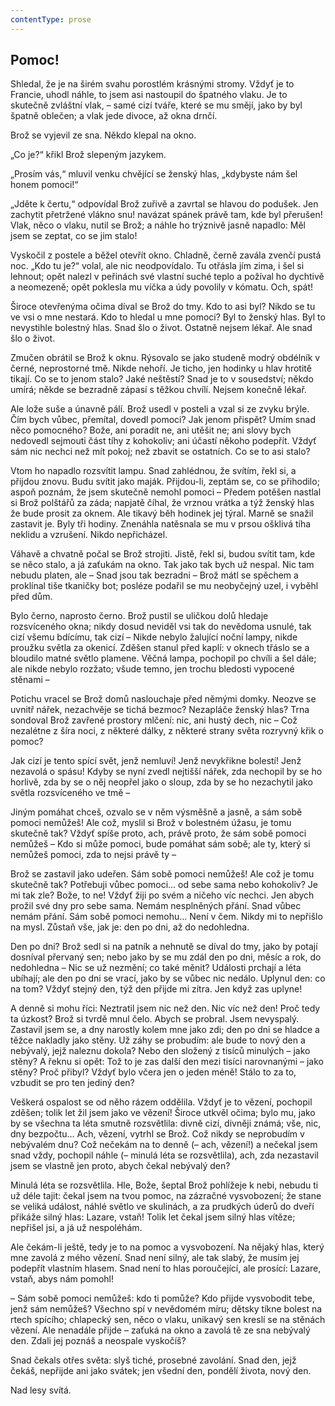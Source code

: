 ```yaml
---
contentType: prose
---
```


## Pomoc!

Shledal, že je na širém svahu porostlém krásnými stromy. Vždyť je to Francie, uhodl náhle, to jsem asi nastoupil do špatného vlaku. Je to skutečně zvláštní vlak, – samé cizí tváře, které se mu smějí, jako by byl špatně oblečen; a vlak jede divoce, až okna drnčí.

Brož se vyjevil ze sna. Někdo klepal na okno.

„Co je?“ křikl Brož slepeným jazykem.

„Prosím vás,“ mluvil venku chvějící se ženský hlas, „kdybyste nám šel honem pomoci!“

„Jděte k čertu,“ odpovídal Brož zuřivě a zavrtal se hlavou do podušek. Jen zachytit přetržené vlákno snu! navázat spánek právě tam, kde byl přerušen! Vlak, něco o vlaku, nutil se Brož; a náhle ho trýznivě jasně napadlo: Měl jsem se zeptat, co se jim stalo!

Vyskočil z postele a běžel otevřít okno. Chladně, černě zavála zvenčí pustá noc. „Kdo tu je?“ volal, ale nic neodpovídalo. Tu otřásla jím zima, i šel si lehnout; opět nalezl v peřinách své vlastní suché teplo a požíval ho dychtivě a neomezeně; opět poklesla mu víčka a údy povolily v kómatu. Och, spát!

Široce otevřenýma očima díval se Brož do tmy. Kdo to asi byl? Nikdo se tu ve vsi o mne nestará. Kdo to hledal u mne pomoci? Byl to ženský hlas. Byl to nevystihle bolestný hlas. Snad šlo o život. Ostatně nejsem lékař. Ale snad šlo o život.

Zmučen obrátil se Brož k oknu. Rýsovalo se jako studeně modrý obdélník v černé, neprostorné tmě. Nikde nehoří. Je ticho, jen hodinky u hlav hrotitě tikají. Co se to jenom stalo? Jaké neštěstí? Snad je to v sousedství; někdo umírá; někde se bezradně zápasí s těžkou chvílí. Nejsem konečně lékař.

Ale lože suše a únavně pálí. Brož usedl v posteli a vzal si ze zvyku brýle. Čím bych vůbec, přemítal, dovedl pomoci? Jak jenom přispět? Umím snad něco pomocného? Bože, ani poradit ne, ani utěšit ne; ani slovy bych nedovedl sejmouti část tíhy z kohokoliv; ani účastí někoho podepřít. Vždyť sám nic nechci než mít pokoj; než zbavit se ostatních. Co se to asi stalo?

Vtom ho napadlo rozsvítit lampu. Snad zahlédnou, že svítím, řekl si, a přijdou znovu. Budu svítit jako maják. Přijdou-li, zeptám se, co se přihodilo; aspoň poznám, že jsem skutečně nemohl pomoci – Předem potěšen nastlal si Brož polštářů za záda; napjatě číhal, že vrznou vrátka a týž ženský hlas že bude prosit za oknem. Ale tikavý běh hodinek jej týral. Marně se snažil zastavit je. Byly tři hodiny. Znenáhla natěsnala se mu v prsou ošklivá tíha neklidu a vzrušení. Nikdo nepřicházel.

Váhavě a chvatně počal se Brož strojiti. Jistě, řekl si, budou svítit tam, kde se něco stalo, a já zaťukám na okno. Tak jako tak bych už nespal. Nic tam nebudu platen, ale – Snad jsou tak bezradni – Brož mátl se spěchem a proklínal tiše tkaničky bot; posléze podařil se mu neobyčejný uzel, i vyběhl před dům.

Bylo černo, naprosto černo. Brož pustil se uličkou dolů hledaje rozsvíceného okna; nikdy dosud neviděl vsi tak do nevědoma usnulé, tak cizí všemu bdícímu, tak cizí – Nikde nebylo žalující noční lampy, nikde proužku světla za okenicí. Zděšen stanul před kaplí: v oknech třáslo se a bloudilo matné světlo plamene. Věčná lampa, pochopil po chvíli a šel dále; ale nikde nebylo rozžato; všude temno, jen trochu bledosti vypocené stěnami –

Potichu vracel se Brož domů naslouchaje před němými domky. Neozve se uvnitř nářek, nezachvěje se tichá bezmoc? Nezapláče ženský hlas? Trna sondoval Brož zavřené prostory mlčení: nic, ani hustý dech, nic – Což nezalétne z šíra noci, z některé dálky, z některé strany světa rozryvný křik o pomoc?

Jak cizí je tento spící svět, jenž nemluví! Jenž nevykřikne bolestí! Jenž nezavolá o spásu! Kdyby se nyní zvedl nejtišší nářek, zda nechopil by se ho horlivě, zda by se o něj neopřel jako o sloup, zda by se ho nezachytil jako světla rozsvíceného ve tmě –

Jiným pomáhat chceš, ozvalo se v něm výsměšně a jasně, a sám sobě pomoci nemůžeš! Ale což, myslil si Brož v bolestném úžasu, je tomu skutečně tak? Vždyť spíše proto, ach, právě proto, že sám sobě pomoci nemůžeš – Kdo si může pomoci, bude pomáhat sám sobě; ale ty, který si nemůžeš pomoci, zda to nejsi právě ty –

Brož se zastavil jako udeřen. Sám sobě pomoci nemůžeš! Ale což je tomu skutečně tak? Potřebuji vůbec pomoci… od sebe sama nebo kohokoliv? Je mi tak zle? Bože, to ne! Vždyť žiji po svém a ničeho víc nechci. Jen abych prožil své dny pro sebe sama. Nemám nesplněných přání. Snad vůbec nemám přání. Sám sobě pomoci nemohu… Není v čem. Nikdy mi to nepřišlo na mysl. Zůstaň vše, jak je: den po dni, až do nedohledna.

Den po dni? Brož sedl si na patník a nehnutě se díval do tmy, jako by potají dosníval přervaný sen; nebo jako by se mu zdál den po dni, měsíc a rok, do nedohledna – Nic se už nezmění; co také měnit? Události prchají a léta ubíhají; ale den po dni se vrací, jako by se vůbec nic nedálo. Uplynul den: co na tom? Vždyť stejný den, týž den přijde mi zítra. Jen když zas uplyne!

A denně si mohu říci: Neztratil jsem nic než den. Nic víc než den! Proč tedy ta úzkost? Brož si tvrdě mnul čelo. Abych se probral. Jsem nevyspalý. Zastavil jsem se, a dny narostly kolem mne jako zdi; den po dni se hladce a těžce nakladly jako stěny. Už záhy se probudím: ale bude to nový den a nebývalý, jejž naleznu dokola? Nebo den složený z tisíců minulých – jako stěny? A řeknu si opět: Tož to je zas další den mezi tisíci narovnanými – jako stěny? Proč přibyl? Vždyť bylo včera jen o jeden méně! Stálo to za to, vzbudit se pro ten jediný den?

Veškerá ospalost se od něho rázem oddělila. Vždyť je to vězení, pochopil zděšen; tolik let žil jsem jako ve vězení! Široce utkvěl očima; bylo mu, jako by se všechna ta léta smutně rozsvětlila: divně cizí, divněji známá; vše, nic, dny bezpočtu… Ach, vězení, vytrhl se Brož. Což nikdy se neprobudím v nebývalém dnu? Což nečekám na to denně (– ach, vězení!) a nečekal jsem snad vždy, pochopil náhle (– minulá léta se rozsvětlila), ach, zda nezastavil jsem se vlastně jen proto, abych čekal nebývalý den?

Minulá léta se rozsvětlila. Hle, Bože, šeptal Brož pohlížeje k nebi, nebudu ti už déle tajit: čekal jsem na tvou pomoc, na zázračné vysvobození; že stane se veliká událost, náhlé světlo ve skulinách, a za prudkých úderů do dveří přikáže silný hlas: Lazare, vstaň! Tolik let čekal jsem silný hlas vítěze; nepřišel jsi, a já už nespoléhám.

Ale čekám-li ještě, tedy je to na pomoc a vysvobození. Na nějaký hlas, který mne zavolá z mého vězení. Snad není silný, ale tak slabý, že musím jej podepřít vlastním hlasem. Snad není to hlas poroučející, ale prosící: Lazare, vstaň, abys nám pomohl!

– Sám sobě pomoci nemůžeš: kdo ti pomůže? Kdo přijde vysvobodit tebe, jenž sám nemůžeš? Všechno spí v nevědomém míru; dětsky tíkne bolest na rtech spícího; chlapecký sen, něco o vlaku, unikavý sen kreslí se na stěnách vězení. Ale nenadále přijde – zaťuká na okno a zavolá tě ze sna nebývalý den. Zdali jej poznáš a neospale vyskočíš?

Snad čekals otřes světa: slyš tiché, prosebné zavolání. Snad den, jejž čekáš, nepřijde ani jako svátek; jen všední den, pondělí života, nový den.

Nad lesy svítá.
